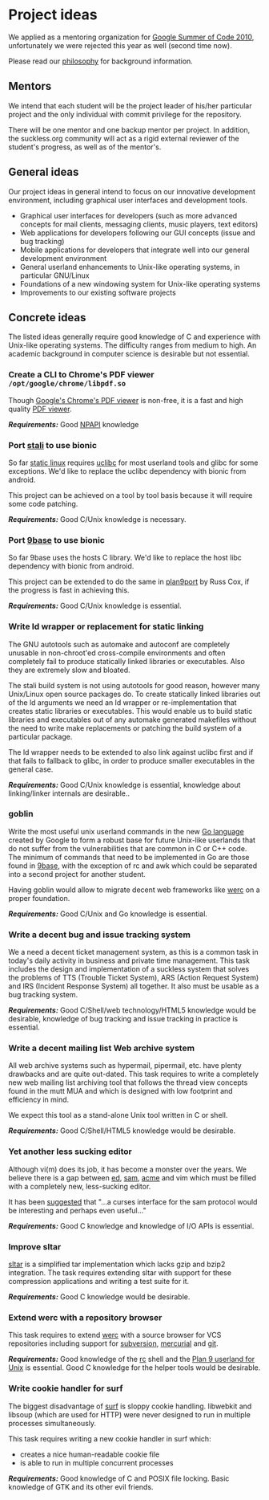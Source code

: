 Project ideas
=============
We applied as a mentoring organization for [Google Summer of Code
2010](http://socghop.appspot.com/), unfortunately we were rejected this year as
well (second time now).

Please read our [philosophy](/manifest) for background information.

Mentors
-------
We intend that each student will be the project leader of his/her particular
project and the only individual with commit privilege for the repository.

There will be one mentor and one backup mentor per project. In addition, the
suckless.org community will act as a rigid external reviewer of the
student's progress, as well as of the mentor's.

General ideas
-------------
Our project ideas in general intend to focus on our innovative development
environment, including graphical user interfaces and development tools.

* Graphical user interfaces for developers (such as more advanced
  concepts for mail clients, messaging clients, music players, text editors)
* Web applications for developers following our GUI concepts (issue and bug
  tracking)
* Mobile applications for developers that integrate well into our general
  development environment
* General userland enhancements to Unix-like operating systems, in particular
  GNU/Linux
* Foundations of a new windowing system for Unix-like operating systems
* Improvements to our existing software projects

Concrete ideas
--------------
The listed ideas generally require good knowledge of C and experience with
Unix-like operating systems. The difficulty ranges from medium to high.
An academic background in computer science is desirable but not essential.

### Create a CLI to Chrome's PDF viewer `/opt/google/chrome/libpdf.so`

Though [Google's Chrome's PDF
viewer](http://blog.chromium.org/2010/06/bringing-improved-pdf-support-to-google.html)
is non-free, it is a fast and high quality [PDF
viewer](http://en.wikipedia.org/wiki/Portable_Document_Format).

***Requirements:*** Good [NPAPI](https://wiki.mozilla.org/NPAPI:Pepper) knowledge

### Port [stali](http://sta.li) to use bionic

So far [static linux](http://sta.li) requires [uclibc](http://www.uclibc.org) for most userland
tools and glibc for some exceptions. We'd like to replace the uclibc dependency
with bionic from android.

This project can be achieved on a tool by tool basis because it will require
some code patching.

***Requirements:*** Good C/Unix knowledge is necessary.

### Port [9base](http://tools.suckless.org/9base) to use bionic

So far 9base uses the hosts C library. We'd like to replace the host libc
dependency with bionic from android.

This project can be extended to do the same in
[plan9port](http://swtch.com/plan9port/) by Russ Cox, if the progress is fast
in achieving this.

***Requirements:*** Good C/Unix knowledge is essential.

### Write ld wrapper or replacement for static linking

The GNU autotools such as automake and autoconf are completely unusable in
non-chroot'ed cross-compile environments and often completely fail to produce
statically linked libraries or executables.  Also they are
extremely slow and bloated.

The stali build system is not using autotools for good reason, however many
Unix/Linux open source packages do. To create statically linked libraries out
of the ld arguments we need an ld wrapper or re-implementation that creates
static libraries or executables. This would enable us to build static libraries
and executables out of any automake generated makefiles without the need to
write make replacements or patching the build system of a particular package.

The ld wrapper needs to be extended to also link against uclibc first and if
that fails to fallback to glibc, in order to produce smaller executables in the
general case.

***Requirements:*** Good C/Unix knowledge is essential, knowledge about linking/linker internals are desirable..

### goblin

Write the most useful unix userland commands in the new [Go
language](http://golang.org) created by Google to form a robust base for future
Unix-like userlands that do not suffer from the vulnerabilities that are common
in C or C++ code. The minimum of commands that need to be implemented in Go are
those found in [9base](http://tools.suckless.org/9base), with the exception of
rc and awk which could be separated into a second project for another student.

Having goblin would allow to migrate decent web frameworks like
[werc](http://werc.cat-v.org) on a proper foundation.

***Requirements:*** Good C/Unix and Go knowledge is essential.

### Write a decent bug and issue tracking system

We a need a decent ticket management system, as this is a common task in
today's daily activity in business and private time management. This task
includes the design and implementation of a suckless system that solves the
problems of TTS (Trouble Ticket System), ARS (Action Request System) and IRS
(Incident Response System) all together. It also must be usable as a bug
tracking system.

***Requirements:*** Good C/Shell/web technology/HTML5 knowledge would be desirable, knowledge of bug tracking and issue tracking in practice is essential.

### Write a decent mailing list Web archive system

All web archive systems such as hypermail, pipermail, etc. have plenty
drawbacks and are quite out-dated. This task requires to write a completely new
web mailing list archiving tool that follows the thread view concepts found in
the mutt MUA and which is designed with low footprint and efficiency in mind.

We expect this tool as a stand-alone Unix tool written in C or shell.

***Requirements:*** Good C/Shell/HTML5 knowledge would be desirable.

### Yet another less sucking editor

Although vi(m) does its job, it has become a monster over the years. We
believe there is a gap between [ed](http://man.cat-v.org/plan_9/1/ed),
[sam](http://sam.cat-v.org), [acme](http://acme.cat-v.org) and vim which must
be filled with a completely new, less-sucking editor.

It has been [suggested](http://lists.suckless.org/dev/0911/2255.html) that
"...a curses interface for the sam protocol would be interesting and perhaps
even useful..."

***Requirements:*** Good C knowledge and knowledge of I/O APIs is essential.

### Improve sltar

[sltar](http://s01.de/~gottox/index.cgi/proj_sltar) is a simplified tar
implementation which lacks gzip and bzip2 integration. The task requires
extending sltar with support for these compression applications and writing a
test suite for it.

***Requirements:*** Good C knowledge would be desirable.

### Extend werc with a repository browser

This task requires to extend [werc](http://werc.cat-v.org) with a source
browser for VCS repositories including support for
[subversion](http://subversion.tigris.org/),
[mercurial](http://www.selenic.com/mercurial/) and [git](http://git-scm.com).

***Requirements:*** Good knowledge of the [rc](http://en.wikipedia.org/wiki/Rc) shell
and the [Plan 9 userland for Unix](http://plan9.us) is essential. Good C
knowledge for the helper tools would be desirable.

### Write cookie handler for surf

The biggest disadvantage of [surf](http://surf.suckless.org) is sloppy
cookie handling. libwebkit and libsoup (which are used for HTTP) were never
designed to run in multiple processes simultaneously.

This task requires writing a new cookie handler in surf which:

* creates a nice human-readable cookie file
* is able to run in multiple concurrent processes

***Requirements:*** Good knowledge of C and POSIX file locking. Basic knowledge
of GTK and its other evil friends.
